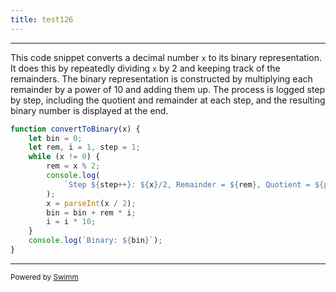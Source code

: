 ```yaml
---
title: test126
---
```

<SwmSnippet path="/scripts/flow/convertDecimalToBinary.js" line="2">

---

This code snippet converts a decimal number <SwmToken path="/scripts/flow/convertDecimalToBinary.js" pos="2:4:4" line-data="function convertToBinary(x) {">`x`</SwmToken> to its binary representation. It does this by repeatedly dividing <SwmToken path="/scripts/flow/convertDecimalToBinary.js" pos="2:4:4" line-data="function convertToBinary(x) {">`x`</SwmToken> by 2 and keeping track of the remainders. The binary representation is constructed by multiplying each remainder by a power of 10 and adding them up. The process is logged step by step, including the quotient and remainder at each step, and the resulting binary number is displayed at the end.

```javascript
function convertToBinary(x) {
    let bin = 0;
    let rem, i = 1, step = 1;
    while (x != 0) {
        rem = x % 2;
        console.log(
            `Step ${step++}: ${x}/2, Remainder = ${rem}, Quotient = ${parseInt(x/2)}`
        );
        x = parseInt(x / 2);
        bin = bin + rem * i;
        i = i * 10;
    }
    console.log(`Binary: ${bin}`);
}
```

---

</SwmSnippet>

<SwmMeta version="3.0.0" repo-id="Z2l0aHViJTNBJTNBcmVhY3QlM0ElM0FJZGl0WWVnZXJTd2ltbQ==" repo-name="react"><sup>Powered by [Swimm](https://swimm-web-app.web.app/)</sup></SwmMeta>
